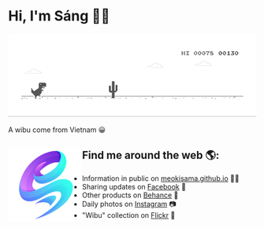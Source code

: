 # Hi, I'm Sáng 👋🏾
[![meokisama](dino.gif)](https://facebook.com/slytherinnn)

A wibu come from Vietnam 😀


## Find me around the web 🌎: <a href="https://facebook.com/slytherinnn/"><img align="left" width="150" height="150" src="https://github.com/meokisama/meokisama/blob/master/image/2750554.png"></a>
- Information in public on <a href="https://meokisama.github.io/">meokisama.github.io</a> ✍🏾
- Sharing updates on <a href="https://facebook.com/slytherinnn/">Facebook</a> 💼
- Other products on <a href="https://www.behance.net/meokisama">Behance</a> 🏓
- Daily photos on <a href="https://www.instagram.com/hi.im.meoki/">Instagram</a> 📷
- "Wibu" collection on <a href="https://www.flickr.com/photos/meokisama/albums">Flickr</a> 👾

